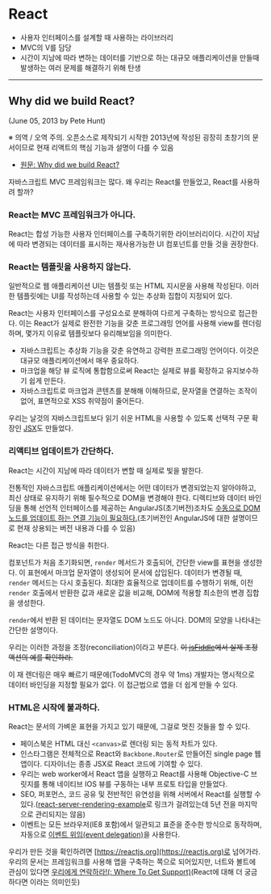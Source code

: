 # React

+ 사용자 인터페이스를 설계할 때 사용하는 라이브러리
+ MVC의 V를 담당
+ 시간이 지남에 따라 변하는 데이터를 기반으로 하는 대규모 애플리케이션을 만들때 발생하는 여러 문제를 해결하기 위해 탄생

--- 

## Why did we build React?

(June 05, 2013 by Pete Hunt)

※ 의역 / 오역 주의. 오픈소스로 제작되기 시작한 2013년에 작성된 굉장히 초창기의 문서이므로 현재 리액트의 핵심 기능과 설명이 다를 수 있음

+ [원문: Why did we build React?](https://reactjs.org/blog/2013/06/05/why-react.html)

자바스크립트 MVC 프레임워크는 많다. 왜 우리는 React룰 만들었고, React를 사용하려 할까?

### React는 MVC 프레임워크가 아니다.

React는 합성 가능한 사용자 인터페이스를 구축하기위한 라이브러리이다. 시간이 지남에 따라 변경되는 데이터를 표시하는 재사용가능한 UI 컴포넌트를 만들 것을 권장한다.

### React는 템플릿을 사용하지 않는다.

일반적으로 웹 애플리케이션 UI는 템플릿 또는 HTML 지시문을 사용해 작성된다. 이러한 템플릿에는 UI를 작성하는데 사용할 수 있는 추상화 집합이 지정되어 있다.

React는 사용자 인터페이스를 구성요소로 분해하여 다르게 구축하는 방식으로 접근한다. 이는 React가 실제로 완전한 기능을 갖춘 프로그래밍 언어를 사용해 view를 렌더링하며, 몇가지 이유로 템플릿보다 유리해보임을 의미한다.

+ 자바스크립트는 추상화 기능을 갖춘 유연하고 강력한 프로그래밍 언어이다. 이것은 대규모 애플리케이션에서 매우 중요하다.
+ 마크업을 해당 뷰 로직에 통합함으로써 React는 실제로 뷰를 확장하고 유지보수하기 쉽게 만든다.
+ 자바스크립트로 마크업과 콘텐츠를 분해해 이해하므로, 문자열을 연결하는 조작이 없어, 표면적으로 XSS 취약점이 줄어든다.

우리는 날것의 자바스크립트보다 읽기 쉬운 HTML을 사용할 수 있도록 선택적 구문 확장인 [JSX](https://reactjs.org/docs/jsx-in-depth.html)도 만들었다. 

### 리액티브 업데이트가 간단하다.

React는 시간이 지남에 따라 데이터가 변할 때 실제로 빛을 발한다.

전통적인 자바스크립트 애플리케이션에서는 어떤 데이터가 변경되었는지 알아야하고, 최신 상태로 유지하기 위해 필수적으로 DOM을 변경해야 한다. 디렉티브와 데이터 바인딩을 통해 선언적 인터페이스를 제공하는 AngularJS(초기버전)조차도 [수동으로 DOM 노드를 업데이트 하는 연결 기능이 필요하다.](https://code.angularjs.org/1.0.8/docs/guide/directive#reasonsbehindthecompilelinkseparation)(초기버전인 AngularJS에 대한 설명이므로 현재 상용되는 버전 내용과 다를 수 있음)

React는 다른 접근 방식을 취한다.

컴포넌트가 처음 초기화되면, `render` 메서드가 호출되어, 간단한 view를 표현을 생성한다. 이 표현에서 마크업 문자열이 생성되어 문서에 삽입된다. 데이터가 변경될 때, `render` 메서드는 다시 호출된다. 최대한 효율적으로 업데이트를 수행하기 위해, 이전 `render` 호출에서 반환한 값과 새로운 값을 비교해, DOM에 적용할 최소한의 변경 집합을 생성한다.

`render`에서 반환 된 데이터는 문자열도 DOM 노드도 아니다. DOM의 모양을 나타내는 간단한 설명이다.

우리는 이러한 과정을 조정(reconciliation)이라고 부른다. ~~이 [jsFiddle](http://jsfiddle.net/2h6th4ju/)에서 실제 조정 액션의 예를 확인하라.~~

이 재 렌더링은 매우 빠르기 때문에(TodoMVC의 경우 약 1ms) 개발자는 명시적으로 데이터 바인딩을 지정할 필요가 없다. 이 접근법으로 앱을 더 쉽게 ​​만들 수 있다.

### HTML은 시작에 불과하다. 

React는 문서의 가벼운 표현을 가지고 있기 때문에, 그걸로 멋진 것들을 할 수 있다.

+ 페이스북은 HTML 대신 `<canvas>`로 렌더링 되는 동적 차트가 있다.
+ 인스타그램은 전체적으로 React와 `Backbone.Router`로 만들어진 single page 웹 앱이다. 디자이너는 종종 JSX로 React 코드에 기여할 수 있다.
+ 우리는 web worker에서 React 앱을 실행하고 React를 사용해 Objective-C 브릿지를 통해 네이티브 IOS 뷰를 구동하는 내부 프로토 타입을 만들었다.
+ SEO, 퍼포먼스, 코드 공유 및 전반적인 유연성을 위해 서버에서 React를 실행할 수 있다.([react-server-rendering-example](https://github.com/petehunt/react-server-rendering-example)로 링크가 걸려있는데 5년 전을 마지막으로 관리되지는 않음)
+ 이벤트는 모든 브라우저(IE8 포함)에서 일관되고 표준을 준수한 방식으로 동작하며, 자동으로 [이벤트 위임(event delegation)](http://davidwalsh.name/event-delegate)을 사용한다.

우리가 만든 것을 확인하려면 [https://reactjs.org](https://reactjs.org)로  넘어가라. 우리의 문서는 프레임워크를 사용해 앱을 구축하는 쪽으로 되어있지만, 너트와 볼트에 관심이 있다면 [우리에게 연락하라!(: Where To Get Support)](https://reactjs.org/community/support.html)(React에 대해 더 궁금하다면 이라는 의미인듯)